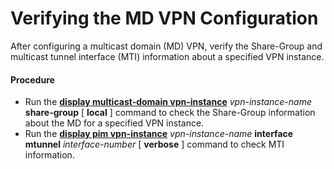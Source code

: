 Verifying the MD VPN Configuration
==================================

After configuring a multicast domain (MD) VPN, verify the Share-Group and multicast tunnel interface (MTI) information about a specified VPN instance.

#### Procedure

* Run the [**display multicast-domain vpn-instance**](cmdqueryname=display+multicast-domain+vpn-instance) *vpn-instance-name* **share-group** [ **local** ] command to check the Share-Group information about the MD for a specified VPN instance.
* Run the [**display pim vpn-instance**](cmdqueryname=display+pim+vpn-instance) *vpn-instance-name* **interface** **mtunnel** *interface-number* [ **verbose** ] command to check MTI information.